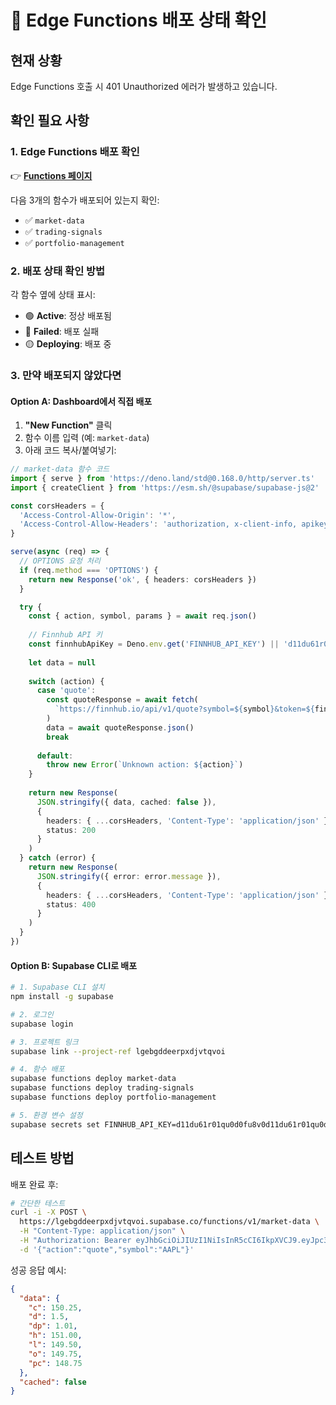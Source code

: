 # 🚨 Edge Functions 배포 상태 확인

## 현재 상황

Edge Functions 호출 시 401 Unauthorized 에러가 발생하고 있습니다.

## 확인 필요 사항

### 1. Edge Functions 배포 확인
👉 **[Functions 페이지](https://app.supabase.com/project/lgebgddeerpxdjvtqvoi/functions)**

다음 3개의 함수가 배포되어 있는지 확인:
- ✅ `market-data`
- ✅ `trading-signals`
- ✅ `portfolio-management`

### 2. 배포 상태 확인 방법

각 함수 옆에 상태 표시:
- 🟢 **Active**: 정상 배포됨
- 🔴 **Failed**: 배포 실패
- 🟡 **Deploying**: 배포 중

### 3. 만약 배포되지 않았다면

#### Option A: Dashboard에서 직접 배포
1. **"New Function"** 클릭
2. 함수 이름 입력 (예: `market-data`)
3. 아래 코드 복사/붙여넣기:

```typescript
// market-data 함수 코드
import { serve } from 'https://deno.land/std@0.168.0/http/server.ts'
import { createClient } from 'https://esm.sh/@supabase/supabase-js@2'

const corsHeaders = {
  'Access-Control-Allow-Origin': '*',
  'Access-Control-Allow-Headers': 'authorization, x-client-info, apikey, content-type',
}

serve(async (req) => {
  // OPTIONS 요청 처리
  if (req.method === 'OPTIONS') {
    return new Response('ok', { headers: corsHeaders })
  }

  try {
    const { action, symbol, params } = await req.json()
    
    // Finnhub API 키
    const finnhubApiKey = Deno.env.get('FINNHUB_API_KEY') || 'd11du61r01qu0d0fu8v0d11du61r01qu0d0fu8vg'
    
    let data = null
    
    switch (action) {
      case 'quote':
        const quoteResponse = await fetch(
          `https://finnhub.io/api/v1/quote?symbol=${symbol}&token=${finnhubApiKey}`
        )
        data = await quoteResponse.json()
        break
        
      default:
        throw new Error(`Unknown action: ${action}`)
    }
    
    return new Response(
      JSON.stringify({ data, cached: false }),
      { 
        headers: { ...corsHeaders, 'Content-Type': 'application/json' },
        status: 200 
      }
    )
  } catch (error) {
    return new Response(
      JSON.stringify({ error: error.message }),
      { 
        headers: { ...corsHeaders, 'Content-Type': 'application/json' },
        status: 400
      }
    )
  }
})
```

#### Option B: Supabase CLI로 배포

```bash
# 1. Supabase CLI 설치
npm install -g supabase

# 2. 로그인
supabase login

# 3. 프로젝트 링크
supabase link --project-ref lgebgddeerpxdjvtqvoi

# 4. 함수 배포
supabase functions deploy market-data
supabase functions deploy trading-signals
supabase functions deploy portfolio-management

# 5. 환경 변수 설정
supabase secrets set FINNHUB_API_KEY=d11du61r01qu0d0fu8v0d11du61r01qu0d0fu8vg
```

## 테스트 방법

배포 완료 후:

```bash
# 간단한 테스트
curl -i -X POST \
  https://lgebgddeerpxdjvtqvoi.supabase.co/functions/v1/market-data \
  -H "Content-Type: application/json" \
  -H "Authorization: Bearer eyJhbGciOiJIUzI1NiIsInR5cCI6IkpXVCJ9.eyJpc3MiOiJzdXBhYmFzZSIsInJlZiI6ImxnZWJnZGRlZXJweGRqdnRxdm9pIiwicm9sZSI6ImFub24iLCJpYXQiOjE3NDkxOTc2MDksImV4cCI6MjA2NDc3MzYwOX0.NZxHOwzgRc-Vjw60XktU7L_hKiIMAW_5b_DHis6qKBE" \
  -d '{"action":"quote","symbol":"AAPL"}'
```

성공 응답 예시:
```json
{
  "data": {
    "c": 150.25,
    "d": 1.5,
    "dp": 1.01,
    "h": 151.00,
    "l": 149.50,
    "o": 149.75,
    "pc": 148.75
  },
  "cached": false
}
```